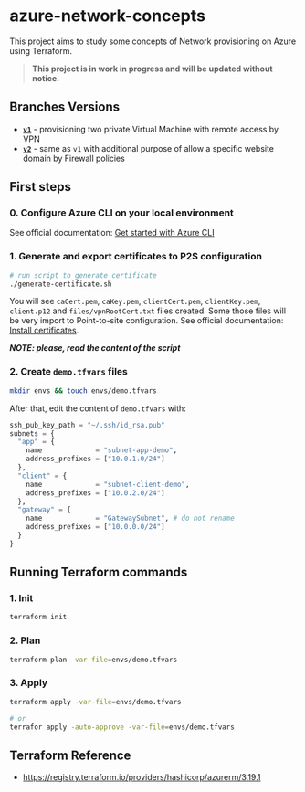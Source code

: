 # azure-network-concepts

This project aims to study some concepts of Network provisioning on Azure using Terraform.

> **This project is in work in progress and will be updated without notice.**

## Branches Versions

- [**`v1`**](https://github.com/sineto/azure-network-concepts/tree/v1) - provisioning two private Virtual Machine with remote access by VPN
- [**`v2`**](https://github.com/sineto/azure-network-concepts/tree/v2) - same as `v1` with additional purpose of allow a specific website domain by Firewall policies

## First steps

### 0. Configure Azure CLI on your local environment

See official documentation: [Get started with Azure CLI](https://docs.microsoft.com/en-us/cli/azure/get-started-with-azure-cli)

### 1. Generate and export certificates to P2S configuration

```bash
# run script to generate certificate
./generate-certificate.sh
```

You will see `caCert.pem`, `caKey.pem`, `clientCert.pem`, `clientKey.pem`, `client.p12` and `files/vpnRootCert.txt` files created. Some those files will be very import to Point-to-site configuration. See official documentation: [Install certificates](https://docs.microsoft.com/en-us/azure/vpn-gateway/point-to-site-vpn-client-cert-linux#install-certificates).

**_NOTE: please, read the content of the script_**

### 2. Create `demo.tfvars` files

```bash
mkdir envs && touch envs/demo.tfvars
```

After that, edit the content of `demo.tfvars` with:

```tfvars
ssh_pub_key_path = "~/.ssh/id_rsa.pub"
subnets = {
  "app" = {
    name             = "subnet-app-demo",
    address_prefixes = ["10.0.1.0/24"]
  },
  "client" = {
    name             = "subnet-client-demo",
    address_prefixes = ["10.0.2.0/24"]
  },
  "gateway" = {
    name             = "GatewaySubnet", # do not rename
    address_prefixes = ["10.0.0.0/24"]
  }
}

```

## Running Terraform commands

### 1. Init

```bash
terraform init
```

### 2. Plan

```bash
terraform plan -var-file=envs/demo.tfvars
```

### 3. Apply

```bash
terraform apply -var-file=envs/demo.tfvars

# or
terrafor apply -auto-approve -var-file=envs/demo.tfvars

```

## Terraform Reference

- https://registry.terraform.io/providers/hashicorp/azurerm/3.19.1

